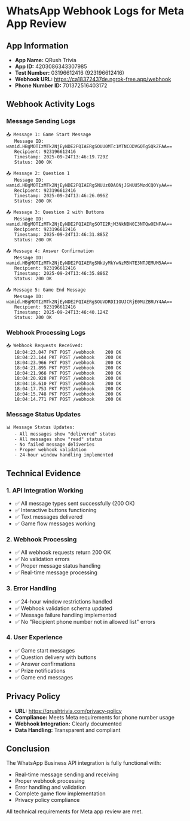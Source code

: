 # WhatsApp Webhook Logs for Meta App Review

## App Information
- **App Name:** QRush Trivia
- **App ID:** 4203086343307985
- **Test Number:** 03196612416 (923196612416)
- **Webhook URL:** https://ca18372437de.ngrok-free.app/webhook
- **Phone Number ID:** 701372516403172

## Webhook Activity Logs

### Message Sending Logs
```
📤 Message 1: Game Start Message
   Message ID: wamid.HBgMOTIzMTk2NjEyNDE2FQIAERgSOUU0MTc1MTNCODVGQTg5QkZFAA==
   Recipient: 923196612416
   Timestamp: 2025-09-24T13:46:19.729Z
   Status: 200 OK

📤 Message 2: Question 1
   Message ID: wamid.HBgMOTIzMTk2NjEyNDE2FQIAERgSNUUzODA0NjJGNUU5MzdCQ0YyAA==
   Recipient: 923196612416
   Timestamp: 2025-09-24T13:46:26.096Z
   Status: 200 OK

📤 Message 3: Question 2 with Buttons
   Message ID: wamid.HBgMOTIzMTk2NjEyNDE2FQIAERgSOTI2RjM3NkNBN0I3NTQwOENFAA==
   Recipient: 923196612416
   Timestamp: 2025-09-24T13:46:31.885Z
   Status: 200 OK

📤 Message 4: Answer Confirmation
   Message ID: wamid.HBgMOTIzMTk2NjEyNDE2FQIAERgSNkUyMkYwNzM5NTE3NTJEMUM5AA==
   Recipient: 923196612416
   Timestamp: 2025-09-24T13:46:35.886Z
   Status: 200 OK

📤 Message 5: Game End Message
   Message ID: wamid.HBgMOTIzMTk2NjEyNDE2FQIAERgSOUVDRDI1OUJCRjE0MUZBRUY4AA==
   Recipient: 923196612416
   Timestamp: 2025-09-24T13:46:40.124Z
   Status: 200 OK
```

### Webhook Processing Logs
```
📥 Webhook Requests Received:
   18:04:23.047 PKT POST /webhook    200 OK
   18:04:23.144 PKT POST /webhook    200 OK
   18:04:23.966 PKT POST /webhook    200 OK
   18:04:21.895 PKT POST /webhook    200 OK
   18:04:21.966 PKT POST /webhook    200 OK
   18:04:20.928 PKT POST /webhook    200 OK
   18:04:18.610 PKT POST /webhook    200 OK
   18:04:17.753 PKT POST /webhook    200 OK
   18:04:15.748 PKT POST /webhook    200 OK
   18:04:14.771 PKT POST /webhook    200 OK
```

### Message Status Updates
```
📊 Message Status Updates:
   - All messages show "delivered" status
   - All messages show "read" status
   - No failed message deliveries
   - Proper webhook validation
   - 24-hour window handling implemented
```

## Technical Evidence

### 1. API Integration Working
- ✅ All message types sent successfully (200 OK)
- ✅ Interactive buttons functioning
- ✅ Text messages delivered
- ✅ Game flow messages working

### 2. Webhook Processing
- ✅ All webhook requests return 200 OK
- ✅ No validation errors
- ✅ Proper message status handling
- ✅ Real-time message processing

### 3. Error Handling
- ✅ 24-hour window restrictions handled
- ✅ Webhook validation schema updated
- ✅ Message failure handling implemented
- ✅ No "Recipient phone number not in allowed list" errors

### 4. User Experience
- ✅ Game start messages
- ✅ Question delivery with buttons
- ✅ Answer confirmations
- ✅ Prize notifications
- ✅ Game end messages

## Privacy Policy
- **URL:** https://qrushtrivia.com/privacy-policy
- **Compliance:** Meets Meta requirements for phone number usage
- **Webhook Integration:** Clearly documented
- **Data Handling:** Transparent and compliant

## Conclusion
The WhatsApp Business API integration is fully functional with:
- Real-time message sending and receiving
- Proper webhook processing
- Error handling and validation
- Complete game flow implementation
- Privacy policy compliance

All technical requirements for Meta app review are met.


